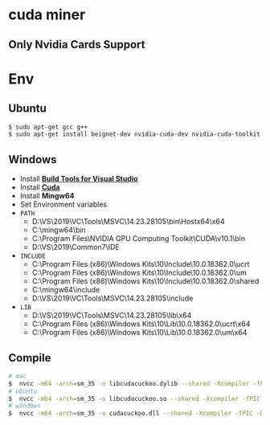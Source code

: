 # cuda miner
## Only Nvidia Cards Support

# Env

## Ubuntu
```bash
$ sudo apt-get gcc g++
$ sudo apt-get install beignet-dev nvidia-cuda-dev nvidia-cuda-toolkit
```
## Windows 

- Install [**Build Tools for Visual Studio**](https://visualstudio.microsoft.com/thank-you-downloading-visual-studio/?sku=BuildTools&rel=16)
- Install [**Cuda**](https://developer.nvidia.com/cuda-downloads)
- Install **Mingw64**
- Set Environment variables
- `PATH` 
    - D:\VS\2019\VC\Tools\MSVC\14.23.28105\bin\Hostx64\x64
    - C:\mingw64\bin
    - C:\Program Files\NVIDIA GPU Computing Toolkit\CUDA\v10.1\bin
    - D:\VS\2019\Common7\IDE
- `INCLUDE` 
    - C:\Program Files (x86)\Windows Kits\10\Include\10.0.18362.0\ucrt
    - C:\Program Files (x86)\Windows Kits\10\Include\10.0.18362.0\um
    - C:\Program Files (x86)\Windows Kits\10\Include\10.0.18362.0\shared
    - C:\mingw64\include
    - D:\VS\2019\VC\Tools\MSVC\14.23.28105\include
- `LIB`
    - D:\VS\2019\VC\Tools\MSVC\14.23.28105\lib\x64
    - C:\Program Files (x86)\Windows Kits\10\Lib\10.0.18362.0\ucrt\x64
    - C:\Program Files (x86)\Windows Kits\10\Lib\10.0.18362.0\um\x64
    
## Compile

```bash
# mac
$  nvcc -m64 -arch=sm_35 -o libcudacuckoo.dylib --shared -Xcompiler -fPIC -DEDGEBITS=29 -DSIPHASH_COMPAT=1 mean.cu ./crypto/blake2b-ref.c
# ubuntu
$  nvcc -m64 -arch=sm_35 -o libcudacuckoo.so --shared -Xcompiler -fPIC -DEDGEBITS=29 -DSIPHASH_COMPAT=1 mean.cu ./crypto/blake2b-ref.c
# windows 
$  nvcc -m64 -arch=sm_35 -o cudacuckoo.dll --shared -Xcompiler -fPIC -DEDGEBITS=29 -DSIPHASH_COMPAT=1 -DISWINDOWS=1 mean.cu ./crypto/blake2b-ref.c
```
